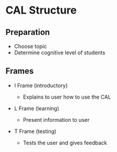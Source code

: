 # CAL Structure

## Preparation

- Choose topic
- Determine cognitive level of students

## Frames

- I Frame (introductory)

  - Explains to user how to use the CAL

- L Frame (learning)

  - Present information to user

- T Frame (testing)

  - Tests the user and gives feedback

  